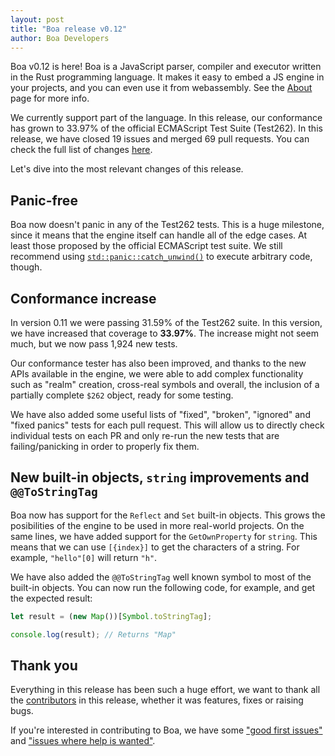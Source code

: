 ```yaml
---
layout: post
title: "Boa release v0.12"
author: Boa Developers
---
```


Boa v0.12 is here! Boa is a JavaScript parser, compiler and executor written in the Rust programming language. It makes it easy to embed a JS engine in your projects, and you can even use it from webassembly. See the [About](/about) page for more info. 

We currently support part of the language. In this release, our conformance has grown to 33.97% of the official ECMAScript Test Suite (Test262). In this release, we have closed 19 issues and merged 69 pull requests. You can check the full list of changes [here](https://github.com/boa-dev/boa/blob/v0.12/CHANGELOG.md).

Let's dive into the most relevant changes of this release.

## Panic-free

Boa now doesn't panic in any of the Test262 tests. This is a huge milestone, since it means that the engine itself can handle all of the edge cases. At least those proposed by the official ECMAScript test suite. We still recommend using [`std::panic::catch_unwind()`](https://doc.rust-lang.org/stable/std/panic/fn.catch_unwind.html) to execute arbitrary code, though.

## Conformance increase

In version 0.11 we were passing 31.59% of the Test262 suite. In this version, we have increased that coverage to **33.97%**. The increase might not seem much, but we now pass 1,924 new tests.

Our conformance tester has also been improved, and thanks to the new APIs available in the engine, we were able to add complex functionality such as "realm" creation, cross-real symbols and overall, the inclusion of a partially complete `$262` object, ready for some testing.

We have also added some useful lists of "fixed", "broken", "ignored" and "fixed panics" tests for each pull request. This will allow us to directly check individual tests on each PR and only re-run the new tests that are failing/panicking in order to properly fix them.

## New built-in objects, `string` improvements and `@@ToStringTag`

Boa now has support for the `Reflect` and `Set` built-in objects. This grows the posibilities of the engine to be used in more real-world projects. On the same lines, we have added support for the `GetOwnProperty` for `string`. This means that we can use `[{index}]` to get the characters of a string. For example, `"hello"[0]` will return `"h"`.

We have also added the `@@ToStringTag` well known symbol to most of the built-in objects. You can now run the following code, for example, and get the expected result:

```javascript
let result = (new Map())[Symbol.toStringTag];

console.log(result); // Returns "Map"
```

## Thank you

Everything in this release has been such a huge effort, we want to thank all the [contributors](https://github.com/boa-dev/boa/graphs/contributors?from=2021-01-12&to=2021-06-07&type=c) in this release, whether it was features, fixes or raising bugs.

If you're interested in contributing to Boa, we have some ["good first issues"](https://github.com/boa-dev/boa/issues?q=is%3Aopen+is%3Aissue+label%3A%22good+first+issue%22) and ["issues where help is wanted"](https://github.com/boa-dev/boa/issues?q=is%3Aopen+is%3Aissue+label%3A%22help+wanted%22).

